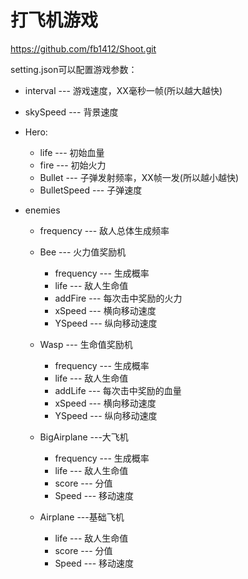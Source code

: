 # 打飞机游戏

<https://github.com/fb1412/Shoot.git>

setting.json可以配置游戏参数：

+ interval --- 游戏速度，XX毫秒一帧(所以越大越快)
+ skySpeed --- 背景速度
+ Hero:
  + life --- 初始血量
  + fire --- 初始火力
  + Bullet --- 子弹发射频率，XX帧一发(所以越小越快)
  + BulletSpeed --- 子弹速度
  
+ enemies
  + frequency --- 敌人总体生成频率

  + Bee --- 火力值奖励机
    + frequency --- 生成概率
    + life --- 敌人生命值
    + addFire --- 每次击中奖励的火力
    + xSpeed --- 横向移动速度
    + YSpeed --- 纵向移动速度

  + Wasp --- 生命值奖励机
    + frequency --- 生成概率
    + life --- 敌人生命值
    + addLife --- 每次击中奖励的血量
    + xSpeed --- 横向移动速度
    + YSpeed --- 纵向移动速度

  + BigAirplane ---大飞机
    + frequency --- 生成概率
    + life --- 敌人生命值
    + score --- 分值
    + Speed --- 移动速度

  + Airplane ---基础飞机
    + life --- 敌人生命值
    + score --- 分值
    + Speed --- 移动速度
